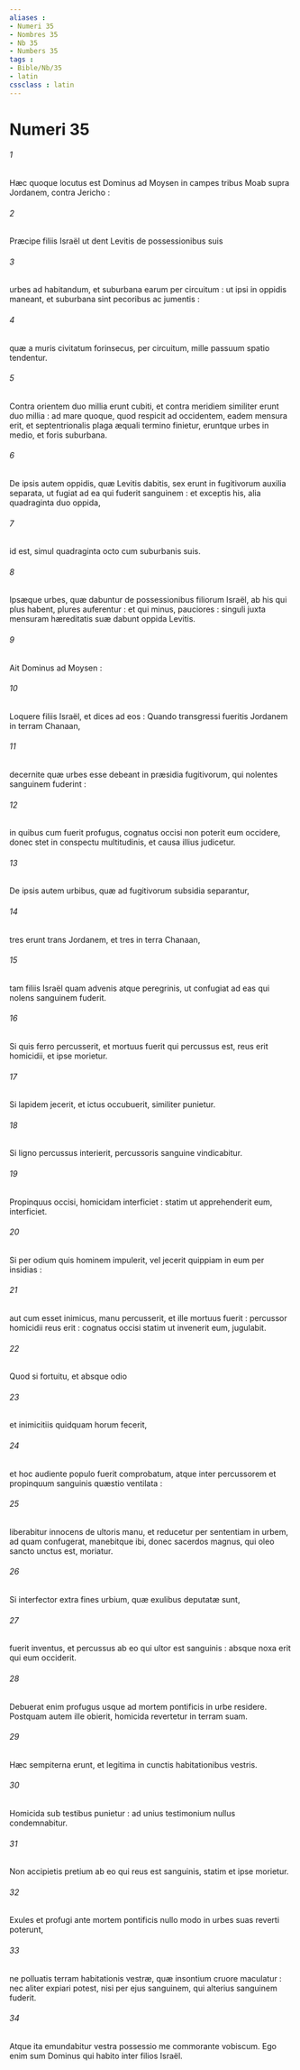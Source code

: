 ```yaml
---
aliases : 
- Numeri 35
- Nombres 35
- Nb 35
- Numbers 35
tags : 
- Bible/Nb/35
- latin
cssclass : latin
---
```


# Numeri 35

###### 1
Hæc quoque locutus est Dominus ad Moysen in campes tribus Moab supra Jordanem, contra Jericho :
###### 2
Præcipe filiis Israël ut dent Levitis de possessionibus suis
###### 3
urbes ad habitandum, et suburbana earum per circuitum : ut ipsi in oppidis maneant, et suburbana sint pecoribus ac jumentis :
###### 4
quæ a muris civitatum forinsecus, per circuitum, mille passuum spatio tendentur.
###### 5
Contra orientem duo millia erunt cubiti, et contra meridiem similiter erunt duo millia : ad mare quoque, quod respicit ad occidentem, eadem mensura erit, et septentrionalis plaga æquali termino finietur, eruntque urbes in medio, et foris suburbana.
###### 6
De ipsis autem oppidis, quæ Levitis dabitis, sex erunt in fugitivorum auxilia separata, ut fugiat ad ea qui fuderit sanguinem : et exceptis his, alia quadraginta duo oppida,
###### 7
id est, simul quadraginta octo cum suburbanis suis.
###### 8
Ipsæque urbes, quæ dabuntur de possessionibus filiorum Israël, ab his qui plus habent, plures auferentur : et qui minus, pauciores : singuli juxta mensuram hæreditatis suæ dabunt oppida Levitis.
###### 9
Ait Dominus ad Moysen :
###### 10
Loquere filiis Israël, et dices ad eos : Quando transgressi fueritis Jordanem in terram Chanaan,
###### 11
decernite quæ urbes esse debeant in præsidia fugitivorum, qui nolentes sanguinem fuderint :
###### 12
in quibus cum fuerit profugus, cognatus occisi non poterit eum occidere, donec stet in conspectu multitudinis, et causa illius judicetur.
###### 13
De ipsis autem urbibus, quæ ad fugitivorum subsidia separantur,
###### 14
tres erunt trans Jordanem, et tres in terra Chanaan,
###### 15
tam filiis Israël quam advenis atque peregrinis, ut confugiat ad eas qui nolens sanguinem fuderit.
###### 16
Si quis ferro percusserit, et mortuus fuerit qui percussus est, reus erit homicidii, et ipse morietur.
###### 17
Si lapidem jecerit, et ictus occubuerit, similiter punietur.
###### 18
Si ligno percussus interierit, percussoris sanguine vindicabitur.
###### 19
Propinquus occisi, homicidam interficiet : statim ut apprehenderit eum, interficiet.
###### 20
Si per odium quis hominem impulerit, vel jecerit quippiam in eum per insidias :
###### 21
aut cum esset inimicus, manu percusserit, et ille mortuus fuerit : percussor homicidii reus erit : cognatus occisi statim ut invenerit eum, jugulabit.
###### 22
Quod si fortuitu, et absque odio
###### 23
et inimicitiis quidquam horum fecerit,
###### 24
et hoc audiente populo fuerit comprobatum, atque inter percussorem et propinquum sanguinis quæstio ventilata :
###### 25
liberabitur innocens de ultoris manu, et reducetur per sententiam in urbem, ad quam confugerat, manebitque ibi, donec sacerdos magnus, qui oleo sancto unctus est, moriatur.
###### 26
Si interfector extra fines urbium, quæ exulibus deputatæ sunt,
###### 27
fuerit inventus, et percussus ab eo qui ultor est sanguinis : absque noxa erit qui eum occiderit.
###### 28
Debuerat enim profugus usque ad mortem pontificis in urbe residere. Postquam autem ille obierit, homicida revertetur in terram suam.
###### 29
Hæc sempiterna erunt, et legitima in cunctis habitationibus vestris.
###### 30
Homicida sub testibus punietur : ad unius testimonium nullus condemnabitur.
###### 31
Non accipietis pretium ab eo qui reus est sanguinis, statim et ipse morietur.
###### 32
Exules et profugi ante mortem pontificis nullo modo in urbes suas reverti poterunt,
###### 33
ne polluatis terram habitationis vestræ, quæ insontium cruore maculatur : nec aliter expiari potest, nisi per ejus sanguinem, qui alterius sanguinem fuderit.
###### 34
Atque ita emundabitur vestra possessio me commorante vobiscum. Ego enim sum Dominus qui habito inter filios Israël.
